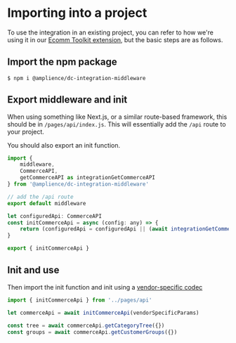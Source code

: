 # Importing into a project

To use the integration in an existing project, you can refer to how we're using it in our [Ecomm Toolkit extension](https://github.com/amplience/dc-extension-ecomm-toolkit), but the basic steps are as follows.

## Import the npm package

```
$ npm i @amplience/dc-integration-middleware
```

## Export middleware and init

When using something like Next.js, or a similar route-based framework, this should be in `/pages/api/index.js`. This will essentially add the `/api` route to your project.

You should also export an init function.

```javascript
import {
	middleware,
	CommerceAPI,
	getCommerceAPI as integrationGetCommerceAPI
} from '@amplience/dc-integration-middleware'

// add the /api route
export default middleware

let configuredApi: CommerceAPI
const initCommerceApi = async (config: any) => {
	return (configuredApi = configuredApi || (await integrationGetCommerceAPI(config)))
}

export { initCommerceApi }
```

## Init and use

Then import the init function and init using a [vendor-specific codec](../../README.md#vendor-specific-information)

```javascript
import { initCommerceApi } from '../pages/api'

let commerceApi = await initCommerceApi(vendorSpecificParams)

const tree = await commerceApi.getCategoryTree({})
const groups = await commerceApi.getCustomerGroups({})
```
